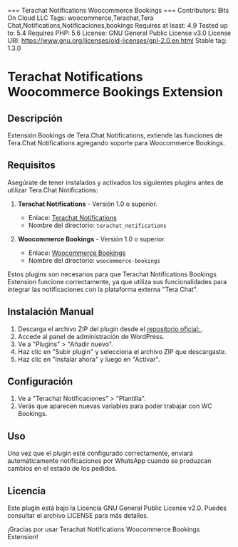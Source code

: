 === Terachat Notifications Woocommerce Bookings ===
Contributors: Bits On Cloud LLC
Tags: woocommerce,Terachat,Tera Chat,Notifications,Notificaciones,bookings
Requires at least: 4.9
Tested up to: 5.4
Requires PHP: 5.6
License: GNU General Public License v3.0
License URI: https://www.gnu.org/licenses/old-licenses/gpl-2.0.en.html
Stable tag: 1.3.0

# Terachat Notifications Woocommerce Bookings Extension

## Descripción
Extensión Bookings de Tera.Chat Notifications, extiende las funciones de Tera.Chat Notifications agregando soporte para Woocommerce Bookings.

## Requisitos
Asegúrate de tener instalados y activados los siguientes plugins antes de utilizar Tera.Chat Notifications:

1. **Terachat Notifications** - Versión 1.0 o superior.
   - Enlace: [Terachat Notifications](https://github.com/bitsoncloud/terachat_notifications)
   - Nombre del directorio: `terachat_notifications`

2. **Woocommerce Bookings** - Versión 1.0 o superior.
   - Enlace: [Woocommerce Bookings](https://woocommerce.com/products/woocommerce-bookings/)
   - Nombre del directorio: `woocommerce-bookings`

Estos plugins son necesarios para que Terachat Notifications Bookings Extension funcione correctamente, ya que utiliza sus funcionalidades para integrar las notificaciones con la plataforma externa "Tera Chat".

## Instalación Manual
1. Descarga el archivo ZIP del plugin desde el [repositorio oficial: ](https://github.com/bitsoncloud/terachat_notifications_bookings).
2. Accede al panel de administración de WordPress.
3. Ve a "Plugins" > "Añadir nuevo".
4. Haz clic en "Subir plugin" y selecciona el archivo ZIP que descargaste.
5. Haz clic en "Instalar ahora" y luego en "Activar".

## Configuración
1. Ve a "Terachat Notificaciones" > "Plantilla".
2. Verás que aparecen nuevas variables para poder trabajar con WC Bookings.

## Uso
Una vez que el plugin esté configurado correctamente, enviará automáticamente notificaciones por WhatsApp cuando se produzcan cambios en el estado de los pedidos.

## Licencia
Este plugin está bajo la Licencia GNU General Public License v2.0. Puedes consultar el archivo LICENSE para más detalles.


¡Gracias por usar Terachat Notifications Woocommerce Bookings Extension!